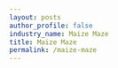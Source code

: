 ```yaml
---
layout: posts 
author_profile: false 
industry_name: Maize Maze
title: Maize Maze
permalink: /maize-maze
---
```

